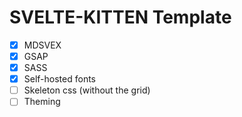 # SVELTE-KITTEN Template

* [x] MDSVEX
* [x] GSAP
* [x] SASS
* [x] Self-hosted fonts
* [ ] Skeleton css (without the grid)
* [ ] Theming